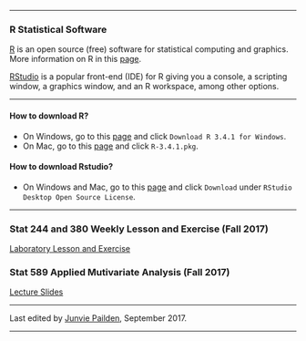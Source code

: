 ***
### R Statistical Software

[R](<https://cran.r-project.org/>) is an open source (free) software for statistical computing and graphics. More information on R in this [page](<http://www.siue.edu/~jpailde/Intro_to_R.html>).

[RStudio](<https://www.rstudio.com/>) is a popular front-end (IDE) for R giving you a console, a scripting window, a graphics window, and an R workspace, among other options.

***
#### How to download R?

* On Windows, go to this [page](<https://cran.r-project.org/bin/windows/base/>) and click `Download R 3.4.1 for Windows`.
* On Mac, go to this [page](<https://cran.r-project.org/bin/macosx/>) and click `R-3.4.1.pkg`.

#### How to download Rstudio?

* On Windows and Mac, go to this [page](<https://www.rstudio.com/products/rstudio/download/>) and click `Download` under `RStudio Desktop Open Source License`.

***

### Stat 244 and 380 Weekly Lesson and Exercise (Fall 2017)

[Laboratory Lesson and Exercise](https://jpailden.github.io/rstatlab/)

### Stat 589 Applied Mutivariate Analysis (Fall 2017)

[Lecture Slides](https://jpailden.github.io/multivar/) 

***

Last edited by [Junvie Pailden](http://www.siue.edu/~jpailde/), September 2017.

***
